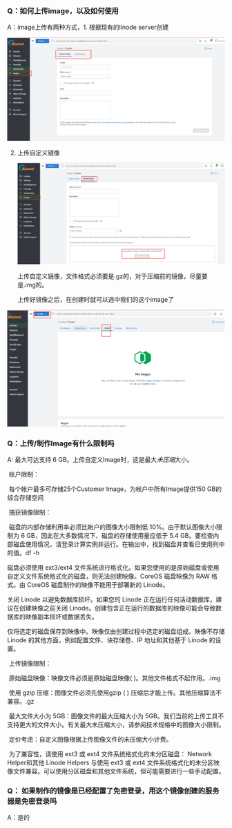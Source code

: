 ### Q：如何上传image，以及如何使用

A：image上传有两种方式，1. 根据现有的linode server创建

![image-20230825105221824](../picture/image-20230825105221824.png)

2. 上传自定义镜像

   ![image-20230825105437166](../picture/Linode_Solution_Overview.png)

   上传自定义镜像，文件格式必须要是.gz的，对于压缩前的镜像，尽量要是.img的。

   上传好镜像之后，在创建时就可以选中我们的这个image了

![image-20230825104315251](../picture/image-20230825104315251.png)



### Q：上传/制作Image有什么限制吗

A:  最大可达支持 6 GB。上传自定义Image时，这是最大*未压缩*大小。

​	 账户限制：

​		每个帐户最多可存储25个Customer Image，为帐户中所有Image提供150 GB的综合存储空间

​    捕获镜像限制：

​		磁盘的内部存储利用率必须比帐户的图像大小限制低 10%。由于默认图像大小限制为 6 GB，因此在大多数情况下，磁盘的存储使用量应低于 5.4 GB。要检查内部磁盘使用情况，请登录计算实例并运行。在输出中，找到磁盘并查看已使用列中的值。df -h

磁盘必须使用 ext3/ext4 文件系统进行格式化。如果您使用的是原始磁盘或使用自定义文件系统格式化的磁盘，则无法创建映像。CoreOS 磁盘映像为 RAW 格式。由 CoreOS 磁盘制作的映像不能用于部署新的 Linode。

关闭 Linode 以避免数据库损坏。如果您的 Linode 正在运行任何活动数据库，建议在创建映像之前关闭 Linode。创建包含正在运行的数据库的映像可能会导致数据库的映像副本损坏或数据丢失。

仅将选定的磁盘保存到映像中。映像仅由创建过程中选定的磁盘组成。映像不存储 Linode 的其他方面，例如配置文件、块存储卷、IP 地址和其他基于 Linode 的设置。

​	上传镜像限制：

​		原始磁盘映像：映像文件必须是原始磁盘映像( )。其他文件格式不起作用。.img

​		使用 gzip 压缩：图像文件必须先使用gzip ( ) 压缩后才能上传。其他压缩算法不兼容。.gz

​		最大文件大小为 5GB：图像文件的最大压缩大小为 5GB。我们当前的上传工具不支持更大的文件大小。有关最大未压缩大小，请参阅技术规格中的图像大小限制。

​		定价考虑：自定义图像根据上传图像文件的未压缩大小计费。

​		为了兼容性，请使用 ext3 或 ext4 文件系统格式化的未分区磁盘： Network Helper和其他 Linode Helpers 与使用 ext3 或 ext4 文件系统格式化的未分区映像文件兼容。可以使用分区磁盘和其他文件系统，但可能需要进行一些手动配置。

### Q： 如果制作的镜像是已经配置了免密登录，用这个镜像创建的服务器是免密登录吗

A：是的